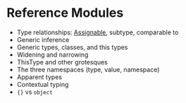 # Reference Modules

 * Type relationships: [Assignable](Assignability.md), subtype, comparable to
 * Generic inference
 * Generic types, classes, and this types
 * Widening and narrowing
 * ThisType and other grotesques
 * The three namespaces (type, value, namespace)
 * Apparent types
 * Contextual typing
 * `{}` vs `object`

